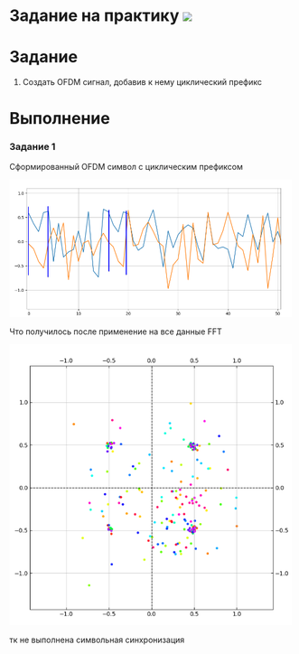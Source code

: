 # Задание на практику ![](https://img.shields.io/badge/Done-green.svg)

# Задание
1. Создать OFDM сигнал, добавив к нему циклический префикс


# Выполнение
### Задание 1

Сформированный OFDM символ с циклическим префиксом

<img src="./photo/1.png" width="500" />     

Что получилось после применение на все данные FFT

<img src="./photo/2.png" width="500" />   

тк не выполнена символьная синхронизация 